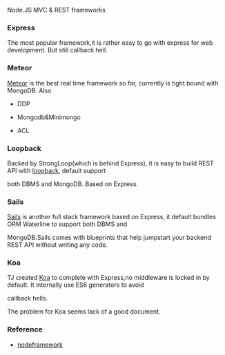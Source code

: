 Node.JS MVC & REST frameworks

### Express
   The most popular framework,it is rather easy to go with express for web development. But still callback hell.


### Meteor
   [Meteor](https://www.meteor.com/) is the best real time framework so far, currently is tight bound with MongoDB. Also 
   
* DDP

* Mongodb&Minimongo

* ACL

### Loopback
   
   Backed by StrongLoop(which is behind Express), it is easy to build REST API with [loopback](http://loopback.io/), default support
   
both DBMS and MongoDB. Based on Express.


### Sails

   [Sails](http://sailsjs.org/#!) is another full stack framework based on Express, it default bundles ORM Waterline to support both DBMS and

MongoDB.Sails comes with blueprints that help jumpstart your backend REST API without writing any code.


### Koa

   TJ created [Koa](http://koajs.com/) to complete with Express,no middleware is locked in by default. It internally use ES6 generators to avoid 

callback hells.

   The problem for Koa seems lack of a good document.


### Reference
* [nodeframework](http://nodeframework.com/)